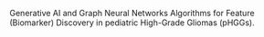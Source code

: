 Generative AI and Graph Neural Networks Algorithms for Feature (Biomarker) Discovery in pediatric High-Grade Gliomas (pHGGs).

